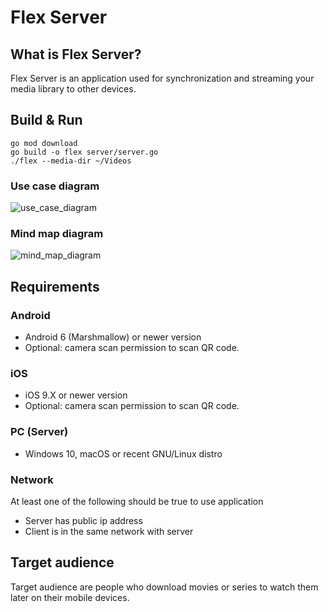# Flex Server


## What is Flex Server?

Flex Server is an application used for synchronization and streaming your media library to other devices.

## Build & Run

    go mod download
    go build -o flex server/server.go
    ./flex --media-dir ~/Videos

### Use case diagram
![use_case_diagram](https://user-images.githubusercontent.com/26042049/54488341-4244f880-48a9-11e9-9bf5-4e62dd35980c.png)

### Mind map diagram
![mind_map_diagram](https://user-images.githubusercontent.com/26042049/54488329-36f1cd00-48a9-11e9-9a4b-7bce91128b43.png)

## Requirements

### Android 

- Android 6 (Marshmallow) or newer version
- Optional: camera scan permission to scan QR code.

### iOS

- iOS 9.X or newer version
- Optional: camera scan permission to scan QR code.

### PC (Server)

- Windows 10, macOS or recent GNU/Linux distro

### Network

At least one of the following should be true to use application

- Server has public ip address
- Client is in the same network with server


## Target audience

Target audience are people who download movies or series to watch them later on their mobile devices.
